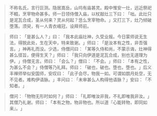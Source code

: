 > 不称名氏，言行叵测。隐居嵩岳，山坞有庙甚灵。殿中惟安一灶，远近祭祀不輟，烹宰物命甚多。师一日领侍僧入庙，以杖敲灶三下曰：​「咄。此灶只是泥瓦合成，圣从何来？灵从何起？恁么烹宰物命。​」又打三下，灶乃倾破堕落。须臾，有一人青衣峨冠，设拜师前。

> 师曰：​「是甚么人？​」曰：​「我本此庙灶神，久受业报。今日蒙师说无生法，得脱此处，生在天中，特来致谢。​」师曰：​「是汝本有之性，非吾强言。​」神再礼而没。少选，侍僧问曰：​「某等久侍和尚，不蒙示诲，灶神得甚么径旨，便得生天？​」师曰：​「我只向伊道是泥瓦合成，别也无道理为伊。​」侍僧无言。师曰：​「会么？​」僧曰：​「不会。​」师曰：​「本有之性，为甚么不会？​」侍僧等乃礼拜。师曰：​「破也，破也。堕也，堕也。​」后义丰禅师举似安国师，安叹曰：​「此子会尽，物我一如。可谓如朗月处空，无不见者。难构伊语脉。​」丰问曰：​「未审甚么人构得他语脉？​」安曰：​「不知者。​」

> 僧问：​「物物无形时如何？​」师曰：​「礼即唯汝非我，不礼即唯我非汝。​」其僧乃礼谢。师曰：​「本有之物，物非物也。所以道『心能转物，即同如来』。​」


